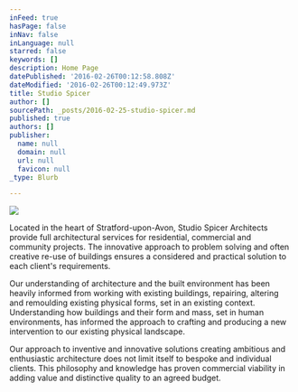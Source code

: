 ```yaml
---
inFeed: true
hasPage: false
inNav: false
inLanguage: null
starred: false
keywords: []
description: Home Page
datePublished: '2016-02-26T00:12:58.808Z'
dateModified: '2016-02-26T00:12:49.973Z'
title: Studio Spicer
author: []
sourcePath: _posts/2016-02-25-studio-spicer.md
published: true
authors: []
publisher:
  name: null
  domain: null
  url: null
  favicon: null
_type: Blurb

---
```

![](https://the-grid-user-content.s3-us-west-2.amazonaws.com/dc6c7c3e-cd23-44d3-96eb-fb3e05818be8.jpg)

Located in the heart of Stratford-upon-Avon, Studio Spicer Architects provide full architectural services for residential, commercial and community projects. The innovative approach to problem solving and often creative re-use of buildings ensures a considered and practical solution to each client's requirements.

Our understanding of architecture and the built environment has been heavily informed from working with existing buildings, repairing, altering and remoulding existing physical forms, set in an existing context. Understanding how buildings and their form and mass, set in human environments, has informed the approach to crafting and producing a new intervention to our existing physical landscape.

Our approach to inventive and innovative solutions creating ambitious and enthusiastic architecture does not limit itself to bespoke and individual clients. This philosophy and knowledge has proven commercial viability in adding value and distinctive quality to an agreed budget.